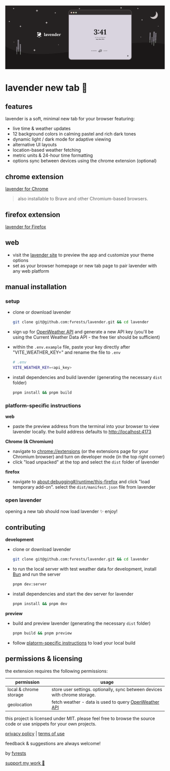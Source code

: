 ![illustration of a starry landscape with a screencap of the lavender app & the lavender logo](./promo/promo-marquee-1400@2x.png)

# lavender new tab 🌙

## features

lavender is a soft, minimal new tab for your browser featuring:

- live time & weather updates
- 12 background colors in calming pastel and rich dark tones
- dynamic light / dark mode for adaptive viewing
- alternative UI layouts
- location-based weather fetching
- metric units & 24-hour time formatting
- options sync between devices using the chrome extension (optional)

## chrome extension

[lavender for Chrome](https://chrome.google.com/webstore/detail/lavender-new-tab/ffobepdbanoiodmfimpmanafepclokbc)

> also installable to Brave and other Chromium-based browsers.

## firefox extension

[lavender for Firefox](https://addons.mozilla.org/en-US/firefox/addon/lavender-new-tab/#)

## web

- visit the [lavender site](https://lavender.fvrests.dev) to preview the app and customize your theme options
- set as your browser homepage or new tab page to pair lavender with any web platform

## manual installation

### setup

- clone or download lavender

  ```sh
  git clone git@github.com:fvrests/lavender.git && cd lavender
  ```

- sign up for [OpenWeather API](https://home.openweathermap.org/users/sign_up) and generate a new API key (you'll be using the Current Weather Data API - the free tier should be sufficient)

- within the `.env.example` file, paste your key directly after "VITE_WEATHER_KEY=" and rename the file to `.env`

  ```sh
  # .env
  VITE_WEATHER_KEY=<api_key>
  ```

- install dependencies and build lavender (generating the necessary `dist` folder)

  ```sh
  pnpm install && pnpm build
  ```

### platform-specific instructions

**web**

- paste the preview address from the terminal into your browser to view lavender locally. the build address defaults to [http://localhost:4173](http://localhost:4173)

**Chrome (& Chromium)**

- navigate to [chrome://extensions](chrome://extensions) (or the extensions page for your Chromium browser) and turn on developer mode (in the top right corner)
- click "load unpacked" at the top and select the `dist` folder of lavender

**firefox**

- navigate to [about:debugging#/runtime/this-firefox](about:debugging#/runtime/this-firefox) and click "load temporary add-on". select the `dist/manifest.json` file from lavender

### open lavender

opening a new tab should now load lavender ✨ enjoy!

## contributing

**development**

- clone or download lavender

  ```sh
  git clone git@github.com:fvrests/lavender.git && cd lavender
  ```

- to run the local server with test weather data for development, install [Bun](https://bun.sh/docs/installation) and run the server

  ```sh
  pnpm dev:server
  ```

- install dependencies and start the dev server for lavender

  ```sh
  pnpm install && pnpm dev
  ```

**preview**

- build and preview lavender (generating the necessary `dist` folder)

  ```sh
  pnpm build && pnpm preview
  ```

- follow [platorm-specific instructions](#platform-specific-instructions) to load your local build

## permissions & licensing

the extension requires the following permissions:

| permission             | usage                                                                                       |
| ---------------------- | ------------------------------------------------------------------------------------------- |
| local & chrome storage | store user settings. optionally, sync between devices with chrome storage.                  |
| geolocation            | fetch weather - data is used to query [OpenWeather API](https://openweathermap.org/find?q=) |

this project is licensed under MIT. please feel free to browse the source code or use snippets for your own projects.

[privacy policy](https://github.com/fvrests/lavender/blob/main/privacy-policy.md) | [terms of use](https://github.com/fvrests/lavender/blob/main/terms-of-use.md)

feedback & suggestions are always welcome!

by [fvrests](https://fvrests.dev)

[support my work 💛](https://ko-fi.com/fvrests)
